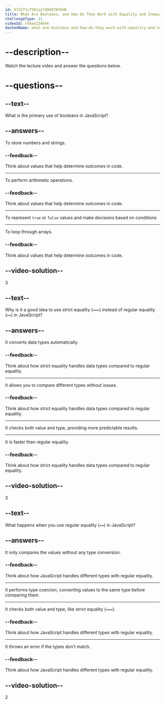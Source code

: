 ```yaml
---
id: 673271c7581a27d9dd78f6d6
title: What Are Booleans, and How Do They Work with Equality and Inequality Operators?
challengeType: 11
videoId: nVAaxZ34khk
dashedName: what-are-booleans-and-how-do-they-work-with-equality-and-inequality-operators
---
```


# --description--

Watch the lecture video and answer the questions below.

# --questions--

## --text--

What is the primary use of booleans in JavaScript?

## --answers--

To store numbers and strings.

### --feedback--

Think about values that help determine outcomes in code.

---

To perform arithmetic operations.

### --feedback--

Think about values that help determine outcomes in code.

---

To represent `true` or `false` values and make decisions based on conditions

---

To loop through arrays.

### --feedback--

Think about values that help determine outcomes in code.

## --video-solution--

3

## --text--

Why is it a good idea to use strict equality (`===`) instead of regular equality (`==`) in JavaScript?

## --answers--

It converts data types automatically.

### --feedback--

Think about how strict equality handles data types compared to regular equality.

---

It allows you to compare different types without issues.

### --feedback--

Think about how strict equality handles data types compared to regular equality.

---

It checks both value and type, providing more predictable results.

---

It is faster than regular equality.

### --feedback--

Think about how strict equality handles data types compared to regular equality.

## --video-solution--

3

## --text--

What happens when you use regular equality (`==`) in JavaScript?

## --answers--

It only compares the values without any type conversion.

### --feedback--

Think about how JavaScript handles different types with regular equality.

---

It performs type coercion, converting values to the same type before comparing them.

---

It checks both value and type, like strict equality (`===`).

### --feedback--

Think about how JavaScript handles different types with regular equality.

---

It throws an error if the types don’t match.

### --feedback--

Think about how JavaScript handles different types with regular equality.

## --video-solution--

2
